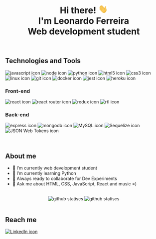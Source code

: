 <h1 align="center">
<br>Hi there! <img src="./wave.gif" width="30"> <br> I'm Leonardo Ferreira<br>Web development student
</h1>
<br>
<h2>Technologies and Tools</h2>
    <p>
        <img src="https://img.shields.io/badge/JavaScript-2e3440?style=for-the-badge&logo=javascript" alt="javascript icon"/>
        <img src="https://img.shields.io/badge/node-2e3440?style=for-the-badge&logo=nodedotjs" alt="node icon"/>
        <img src="https://img.shields.io/badge/python-2e3440?style=for-the-badge&logo=python" alt="python icon"/>
        <img src="https://img.shields.io/badge/HTML5-2e3440?style=for-the-badge&logo=html5" alt="html5 icon"/>
        <img src="https://img.shields.io/badge/CSS3-2e3440?style=for-the-badge&logo=css3" alt="css3 icon"/>
        <img src="https://img.shields.io/badge/linux-2e3440?style=for-the-badge&logo=linux" alt="linux icon"/>
        <img src="https://img.shields.io/badge/git-2e3440?style=for-the-badge&logo=git" alt="git icon"/>
        <img src="https://img.shields.io/badge/docker-2e3440?style=for-the-badge&logo=docker" alt="docker icon"/>
        <img src="https://img.shields.io/badge/jest-2e3440?style=for-the-badge&logo=jest" alt="jest icon"/>
        <img src="https://img.shields.io/badge/heroku-2e3440?style=for-the-badge&logo=heroku" alt="heroku icon"/>
    </p>

<h3>Front-end</h3>
    <p>
        <img src="https://img.shields.io/badge/react-2e3440?style=for-the-badge&logo=react" alt="react icon"/>
        <img src="https://img.shields.io/badge/react%20router-2e3440?style=for-the-badge&logo=reactrouter" alt="react router icon"/>
        <img src="https://img.shields.io/badge/redux-2e3440?style=for-the-badge&logo=redux" alt="redux icon"/>
        <img src="https://img.shields.io/badge/RTL-2e3440?style=for-the-badge&logo=testinglibrary" alt="rtl icon"/>
    </p>

<h3>Back-end</h3>
    <p>
        <img src="https://img.shields.io/badge/express-2e3440?style=for-the-badge&logo=express" alt="express icon"/>
        <img src="https://img.shields.io/badge/mongoDB-2e3440?style=for-the-badge&logo=mongodb" alt="mongodb icon"/>
        <img src="https://img.shields.io/badge/mysql-2e3440?style=for-the-badge&logo=mysql" alt="MySQL icon"/>
        <img src="https://img.shields.io/badge/sequelize-2e3440?style=for-the-badge&logo=sequelize" alt="Sequelize icon"/>
        <img src="https://img.shields.io/badge/JSON%20Web%20Tokens-2e3440?style=for-the-badge&logo=jsonwebtokens" alt="JSON Web Tokens icon"/>
    </p>

<br>
<h2>About me</h2>

<ul>
    <li>🔭 I’m currently web development student</li>
    <li>🌱 I’m currently learning Python</li>
    <li>👯 Always ready to collaborate for Dev Experiments</li>
    <li>💬 Ask me about HTML, CSS, JavaScript, React and music =)</li>
</ul>

<br>

<div align='center'>
  <img height='150em' src='https://github-readme-stats.vercel.app/api/top-langs?username=leo606&layout=compact&langs_count=7&theme=nord' alt='github statiscs'></img>
  <img height='150em' src='https://github-readme-stats.vercel.app/api?username=leo606&hide=stars,issues&count_private=true&theme=nord&show_icons=true' alt='github statiscs'></img>
</div>

<br>

<h2>Reach me</h2>

<a href="https://www.linkedin.com/in/leonardolmf">
  <img src="https://img.shields.io/badge/linkedin-0a66c2?style=for-the-badge&logo=linkedin" alt="LinkedIn icon"/>
</a>

<!--
**leo606/leo606** is a ✨ _special_ ✨ repository because its `README.md` (this file) appears on your GitHub profile.

Here are some ideas to get you started:

- 🔭 I’m currently working on ...
- 🌱 I’m currently learning ...
- 👯 I’m looking to collaborate on ...
- 🤔 I’m looking for help with ...
- 💬 Ask me about ...
- 📫 How to reach me: ...
- 😄 Pronouns: ...
- ⚡ Fun fact: ...
-->
